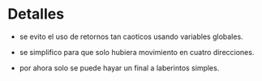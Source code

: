 
# Detalles
* se evito el uso de retornos tan caoticos usando variables globales.

* se simplifico para que solo hubiera movimiento en cuatro direcciones.

* por ahora solo se puede hayar un final a laberintos simples.
